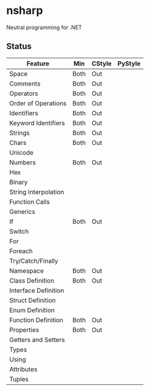 # nsharp

Neutral programming for .NET

## Status

Feature                 | Min       | CStyle    | PyStyle
----------------------- | --------- | --------- | ---------
Space                   | Both      | Out       |
Comments                | Both      | Out       |
Operators               | Both      | Out       |
Order of Operations     | Both      | Out       |
Identifiers             | Both      | Out       |
Keyword Identifiers     | Both      | Out       |
Strings                 | Both      | Out       |
Chars                   | Both      | Out       |
Unicode                 |           |           |
Numbers                 | Both      | Out       |
Hex                     |           |           |
Binary                  |           |           |
String Interpolation    |           |           |
Function Calls          |           |           |
Generics                |           |           |
If                      | Both      | Out       |
Switch                  |           |           |
For                     |           |           |
Foreach                 |           |           |
Try/Catch/Finally       |           |           |
Namespace               | Both      | Out       |
Class Definition        | Both      | Out       |
Interface Definition    |           |           |
Struct Definition       |           |           |
Enum Definition         |           |           |
Function Definition     | Both      | Out       |
Properties              | Both      | Out       |
Getters and Setters     |           |           |
Types                   |           |           |
Using                   |           |           |
Attributes              |           |           |
Tuples                  |           |           |

